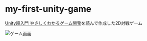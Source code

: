 # my-first-unity-game
[Unity超入門 やさしくわかるゲーム開発](https://direct.gihyo.jp/view/item/000000003509)を読んで作成した2D対戦ゲーム

![ゲーム画面](./Docs/screenshot.png)
